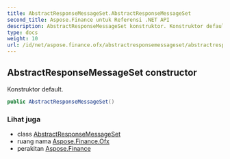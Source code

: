 ```yaml
---
title: AbstractResponseMessageSet.AbstractResponseMessageSet
second_title: Aspose.Finance untuk Referensi .NET API
description: AbstractResponseMessageSet konstruktor. Konstruktor default.
type: docs
weight: 10
url: /id/net/aspose.finance.ofx/abstractresponsemessageset/abstractresponsemessageset/
---
```

## AbstractResponseMessageSet constructor

Konstruktor default.

```csharp
public AbstractResponseMessageSet()
```

### Lihat juga

* class [AbstractResponseMessageSet](../)
* ruang nama [Aspose.Finance.Ofx](../../abstractresponsemessageset/)
* perakitan [Aspose.Finance](../../../)


